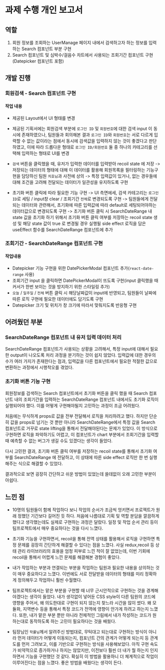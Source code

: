 # 과제 수행 개인 보고서

## 역할

1. 회원 정보를 조회하는 UserManage 페이지 내에서 검색하고자 하는 정보를 입력하는 Search 컴포넌트 부분 구현
2. Search 컴포넌트 및 심박수/걸음수 차트에서 사용되는 조회기간 컴포넌트 구현(Datepicker 컴포넌트 포함)

## 개발 진행

### 회원검색 - Search 컴포넌트 구현

#### 작업 내용

- 제공된 Layout에서 UI 형태를 변경

* 제공된 기획서에는 회원검색 부분에 `로그인 ID` 및 `회원번호`에 대한 검색 input 이 동시에 존재하였으나, 팀원들과 회의해본 결과 `로그인 ID`와 `회원번호`는 서로 다르게 입력할 수 없는 값이라는 점에서 동시에 검색값을 입력하지 않는 것이 좋겠다고 판단하였고, 이에 따라 드롭다운 형태로 `로그인 ID/회원번호` 둘 중 하나의 카테고리를 선택해 입력하는 형태로 UI를 변경

* `검색` 버튼을 클릭했을 때, 유저가 입력한 데이터를 입력받아 recoil state 에 저장
  -> 저장되는 데이터의 형태에 대해 이 데이터를 활용해 회원목록을 필터링하는 기능구현을 담당하신 팀원 `치호님`과 사전에 상의
  -> 특정 입력값이 있거나, 없는 경우들에 대해 조건을 고려해 전달되는 데이터가 일관성을 유지하도록 구현

* 초기화 버튼 클릭에 따라 필요한 기능 구현
  -> UI 측면에세, 검색 카테고리는 `로그인 ID`로 세팅 / input창 clear / 조회기간 `전체`로 변경되도록 구현
  -> 팀원들에게 전달되는 데이터와 관련해서, 초기화에 따른 입력값에 따라 default로 세팅되어야하는 데이터값으로 변경되도록 구현
  -> 초기화 버튼 클릭 시 SearchDateRange 내 state 값을 초기화 하기 위해서 초기화 버튼 클릭 여부를 저장하는 recoil state 생성 및 해당 state 값이 true 로 변경될 경우 실행될 side effect 로직을 담은 useEffect 함수를 SearchDateRange 컴포넌트에 추가

### 조회기간 - SearchDateRange 컴포넌트 구현

#### 작업내용

- Datepicker 기능 구현을 위한 DatePickerModal 컴포넌트 추가(`react-date-range` 사용)
- 조회기간 input 을 클릭하면 DatePickerModal이 뜨도록 구현(input 클릭했을 때 커서가 한번 보이는 것을 방지하기 위한 스타일링 추가)
- `오늘` / `일주일` / `전체` 버튼 클릭 시 해당날짜값이 input에 반영되고, 팀원들이 날짜에 따른 로직 구현에 필요한 데이터에도 담기도록 구현
- Datepicker 크기 및 위치가 창 크기에 따라서 맞춰지도록 반응형 구현

## 어려웠던 부분

### SearchDateRange 컴포넌트 내 유저 입력 데이터 처리

SearchDateRange 컴포넌트가 사용되는 상황을 고려해서, 특정 input에 대해서 필요한 output이 나오도록 처리 과정을 분기하는 것이 쉽지 않았다. 입력값에 대한 경우의 수가 여러 가지가 존재한다는 점과, 입력값을 다른 컴포넌트에서 필요한 적절한 값으로 변환하는 과정에서 시행착오를 겪었다.

### 초기화 버튼 기능 구현

회원정보를 검색하는 Search 컴포넌트에서 초기화 버튼을 클릭 했을 때 Search 컴포넌트 내의 조회기간을 입력하는 SearchDateRange 컴포넌트 내에서도 초기화 로직이 실행되어야 했다. 이를 어떻게 구현해야될지 고민하는 과정이 조금 어려웠다.

처음에는 무식하게 props로 값을 전부 전달해서 로직을 처리하려고 했다. 하지만 단순히 값을 props로 넘기는 것 뿐만 아니라 SearchDateRange에서 특정 값을 Search 컴포넌트로 거꾸로 state lifting을 통해서 전달해야된다는 문제가 있었다. 이 방식으로 구현하면 로직을 파악하기도 어렵고, 이 컴포넌트가 chart 부분에서 조회기간을 입력할 때 예측할 수 없는 버그가 생길 수도 있겠다는 생각이 들었다.

다시 고민한 결과, 초기화 버튼 클릭 여부를 저장하는 recoil state를 통해서 초기화 여부를 SearchDateRange 에 전달하고, 이 상태에 따른 side effect 로직만 한 번 실행해주는 식으로 해결할 수 있었다.

결과적으로 보면 굉장히 간단하고 쉬운 방법이 있었는데 쓸데없이 오래 고민한 부분이 아쉽다.

## 느낀 점

- 10명의 팀원들이 함께 작업하다 보니 작업의 순서가 조금씩 엉키면서 프로젝트가 원래 정했던 기간보다 길어진 듯 하다. 처음에 나름대로 기획 및 역할 분담을 깔끔하게 했다고 생각했는데도 실제로 구현하는 과정은 달랐다. 일정 및 작업 순서 관리 등이 팀프로젝트에서 매우 중요하다는 것을 다시 느꼈다.

- 초기화 기능을 구현하면서, recoil을 통해 전역 상태를 활용해서 로직을 구현하면 특정 문제를 굉장히 간단하게 해결할 수 있다는 점을 느꼈다. 사실 redux,recoil 등 상태 관리 라이브러리의 효용을 엄청 피부로 느낀 적이 잘 없었는데, 이번 기회에 recoil을 통해서 어렵게 느낀 문제를 해결해본 경험이 좋았다.

- 내가 작업하는 부분과 연결되는 부분을 작업하는 팀원과 필요한 내용을 상의하는 것이 매우 중요하다고 느꼈다. 이번에도 서로 전달받을 데이터의 형태를 미리 정확하게 정의해두고 작업하니 훨씬 수월했다.

- 팀프로젝트에서는 맡은 부분을 구현할 때 너무 근시안적으로 구현하는 것을 경계해야겠다는 생각이 들었다. 내가 생각없이 넣어둔 CSS style이 다른 팀원의 코드에 영향을 주어서, 왜 의도한대로 구현이 되지 않는지 찾느라 시간을 많이 썼다. 왜 모듈화, 지역변수 등을 통해서 특정 코드가 전역에 영향이 안가게 하려고 하는지 느꼈다. 또한, 내가 맡은 부분 뿐만 아니라 전체적인 그림에서 내가 작성하는 코드가 원하는대로 동작하도록 하는 고민이 필요하다는 것을 배웠다.

- 팀장님인 `학률님`께서 알려주신 방법대로, 무턱대고 되는대로 구현하는 방식이 아니라 먼저 데이터가 어떻게 이동되는지, 컴포넌트 간의 관계가 어떻게 되는지 등 관계도를 먼저 그려보고, 이를 기반으로 구현하는 방식을 사용해보았다. 아직 구현 속도가 비약적으로 증가하거나 하지는 않았지만, 이전보다 훨씬 더 내가 뭘 하는지 인지하면서 기능을 구현했던 것 같다. 확실히 이 방법을 활용하니 더 체계적으로 작업이 이루어진다는 점을 느꼈다. 좋은 방법을 배웠다는 생각이 든다.
